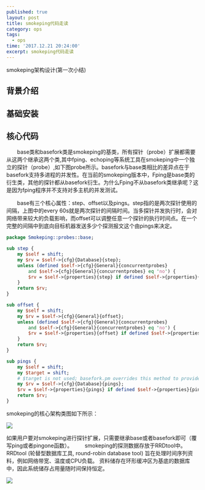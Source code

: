```yaml
---
published: true
layout: post
title: smokeping代码走读
category: ops
tags:
  - ops
time: '2017.12.21 20:24:00'
excerpt: smokeping代码走读
---
```


smokeping架构设计(第一次小结)

<!--more-->

## 背景介绍

## 基础安装

## 核心代码
&emsp;&emsp;base类和basefork类是smokeping的基类，所有探针（probe）扩展都需要从这两个继承这两个类,其中fping、echoping等系统工具在smokeping中一个独立的探针（probe）,如下图probe所示。basefork与base类相比的差异点在于basefork支持多进程的并发性。在当前的smokeping版本中，Fping是base类的衍生类，其他的探针都从basefork衍生。为什么Fping不从basefork类继承呢？这是因为fping程序并不支持对多主机的并发测试。

&emsp;&emsp;base有三个核心属性：step、offset以及pings。step指的是两次探针使用的间隔，上图中的every 60s就是两次探针的间隔时间。当多探针并发执行时，会对网络带来较大的负载影响，而offset可以调整任意一个探针的执行时间点。在一个完整的间隔中到底向目标机器发送多少个探测报文这个由pings来决定。


```perl
package Smokeping::probes::base;

sub step {
	my $self = shift;
	my $rv = $self->{cfg}{Database}{step};
	unless (defined $self->{cfg}{General}{concurrentprobes}
	    and $self->{cfg}{General}{concurrentprobes} eq 'no') {
		$rv = $self->{properties}{step} if defined $self->{properties}{step};
	}
	return $rv;
}

sub offset {
	my $self = shift;
	my $rv = $self->{cfg}{General}{offset};
	unless (defined $self->{cfg}{General}{concurrentprobes}
	    and $self->{cfg}{General}{concurrentprobes} eq 'no') {
		$rv = $self->{properties}{offset} if defined $self->{properties}{offset};
	}
	return $rv;
}

sub pings {
	my $self = shift;
	my $target = shift;
	# $target is not used; basefork.pm overrides this method to provide a target-specific parameter
	my $rv = $self->{cfg}{Database}{pings};
	$rv = $self->{properties}{pings} if defined $self->{properties}{pings};
	return $rv;
}
```

smokeping的核心架构类图如下所示：

![]({{site.baseurl}}/img/2017122503smokeping_struct.png)

如果用户要对smokeping进行探针扩展，只需要继承base或者basefork即可（覆写ping或者pingone函数）。
&emsp;&emsp;smokeping的探测数据存放于RRDtool中。RRDtool (轮替型数据库工具, round-robin database tool) 旨在处理时间序列资料，例如网络带宽、温度或CPU负载。 资料储存在环形缓冲区为基底的数据库中，因此系统储存占用量随时间保持恒定。

![]({{site.baseurl}}/img/2017122601Circular_buffer.svg.png)